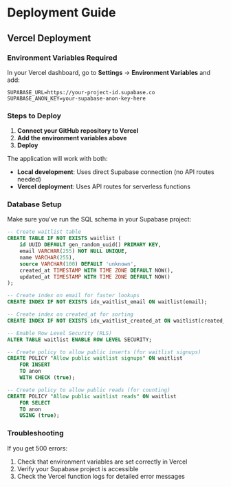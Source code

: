 # Deployment Guide

## Vercel Deployment

### Environment Variables Required

In your Vercel dashboard, go to **Settings** → **Environment Variables** and add:

```
SUPABASE_URL=https://your-project-id.supabase.co
SUPABASE_ANON_KEY=your-supabase-anon-key-here
```

### Steps to Deploy

1. **Connect your GitHub repository to Vercel**
2. **Add the environment variables above**
3. **Deploy**

The application will work with both:
- **Local development**: Uses direct Supabase connection (no API routes needed)
- **Vercel deployment**: Uses API routes for serverless functions

### Database Setup

Make sure you've run the SQL schema in your Supabase project:

```sql
-- Create waitlist table
CREATE TABLE IF NOT EXISTS waitlist (
    id UUID DEFAULT gen_random_uuid() PRIMARY KEY,
    email VARCHAR(255) NOT NULL UNIQUE,
    name VARCHAR(255),
    source VARCHAR(100) DEFAULT 'unknown',
    created_at TIMESTAMP WITH TIME ZONE DEFAULT NOW(),
    updated_at TIMESTAMP WITH TIME ZONE DEFAULT NOW()
);

-- Create index on email for faster lookups
CREATE INDEX IF NOT EXISTS idx_waitlist_email ON waitlist(email);

-- Create index on created_at for sorting
CREATE INDEX IF NOT EXISTS idx_waitlist_created_at ON waitlist(created_at);

-- Enable Row Level Security (RLS)
ALTER TABLE waitlist ENABLE ROW LEVEL SECURITY;

-- Create policy to allow public inserts (for waitlist signups)
CREATE POLICY "Allow public waitlist signups" ON waitlist
    FOR INSERT 
    TO anon 
    WITH CHECK (true);

-- Create policy to allow public reads (for counting)
CREATE POLICY "Allow public waitlist reads" ON waitlist
    FOR SELECT 
    TO anon 
    USING (true);
```

### Troubleshooting

If you get 500 errors:
1. Check that environment variables are set correctly in Vercel
2. Verify your Supabase project is accessible
3. Check the Vercel function logs for detailed error messages
